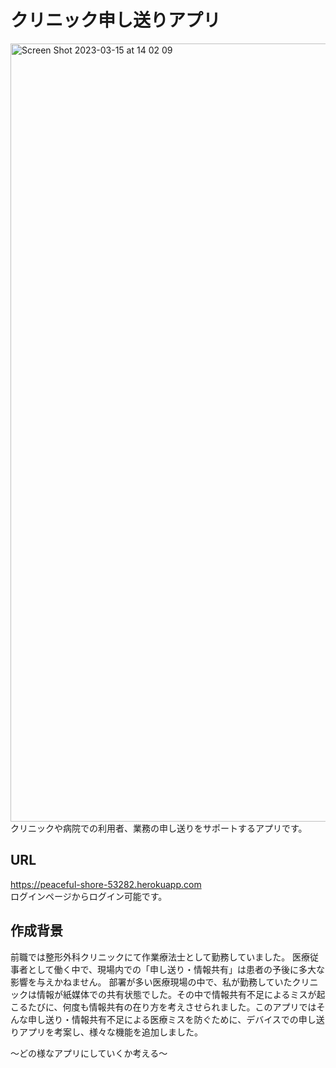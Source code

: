 # クリニック申し送りアプリ
<img width="1245" alt="Screen Shot 2023-03-15 at 14 02 09" src="https://user-images.githubusercontent.com/86922727/225539286-a86b074f-34a8-4a6d-9950-78deb782fb08.png">
クリニックや病院での利用者、業務の申し送りをサポートするアプリです。  

## URL  
https://peaceful-shore-53282.herokuapp.com  
ログインページからログイン可能です。  

## 作成背景  
前職では整形外科クリニックにて作業療法士として勤務していました。
医療従事者として働く中で、現場内での「申し送り・情報共有」は患者の予後に多大な影響を与えかねません。
部署が多い医療現場の中で、私が勤務していたクリニックは情報が紙媒体での共有状態でした。その中で情報共有不足によるミスが起こるたびに、何度も情報共有の在り方を考えさせられました。このアプリではそんな申し送り・情報共有不足による医療ミスを防ぐために、デバイスでの申し送りアプリを考案し、様々な機能を追加しました。  

〜どの様なアプリにしていくか考える〜


